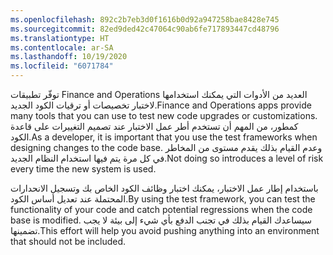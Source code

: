 ```yaml
---
ms.openlocfilehash: 892c2b7eb3d0f1616b0d92a947258bae8428e745
ms.sourcegitcommit: 82ed9ded42c47064c90ab6fe717893447cd48796
ms.translationtype: HT
ms.contentlocale: ar-SA
ms.lasthandoff: 10/19/2020
ms.locfileid: "6071784"
---
```


<span data-ttu-id="0fc88-101">توفّر تطبيقات Finance and Operations العديد من الأدوات التي يمكنك استخدامها لاختبار تخصيصات أو ترقيات الكود الجديد.</span><span class="sxs-lookup"><span data-stu-id="0fc88-101">Finance and Operations apps provide many tools that you can use to test new code upgrades or customizations.</span></span> <span data-ttu-id="0fc88-102">كمطور، من المهم أن تستخدم أطر عمل الاختبار عند تصميم التغييرات على قاعدة الكود.</span><span class="sxs-lookup"><span data-stu-id="0fc88-102">As a developer, it is important that you use the test frameworks when designing changes to the code base.</span></span> <span data-ttu-id="0fc88-103">وعدم القيام بذلك يقدم مستوى من المخاطر في كل مرة يتم فيها استخدام النظام الجديد.</span><span class="sxs-lookup"><span data-stu-id="0fc88-103">Not doing so introduces a level of risk every time the new system is used.</span></span>

<span data-ttu-id="0fc88-104">باستخدام إطار عمل الاختبار، يمكنك اختبار وظائف الكود الخاص بك وتسجيل الانحدارات المحتملة عند تعديل أساس الكود.</span><span class="sxs-lookup"><span data-stu-id="0fc88-104">By using the test framework, you can test the functionality of your code and catch potential regressions when the code base is modified.</span></span> <span data-ttu-id="0fc88-105">سيساعدك القيام بذلك في تجنب الدفع بأي شيء إلى بيئة لا يجب تضمينها.</span><span class="sxs-lookup"><span data-stu-id="0fc88-105">This effort will help you avoid pushing anything into an environment that should not be included.</span></span> 
